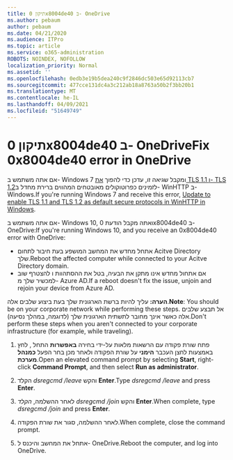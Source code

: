 ```yaml
---
title: תיקון 0x8004de40 ב- OneDrive
ms.author: pebaum
author: pebaum
ms.date: 04/21/2020
ms.audience: ITPro
ms.topic: article
ms.service: o365-administration
ROBOTS: NOINDEX, NOFOLLOW
localization_priority: Normal
ms.assetid: ''
ms.openlocfilehash: 0edb3e19b5dea240c9f2846dc503e65d92113cb7
ms.sourcegitcommit: 477cce131dc4a3c212ab18a8763a50b2f3bb20b1
ms.translationtype: MT
ms.contentlocale: he-IL
ms.lasthandoff: 04/09/2021
ms.locfileid: "51649749"
---
```

# <a name="fix-0x8004de40-error-in-onedrive"></a><span data-ttu-id="5682c-102">תיקון 0x8004de40 ב- OneDrive</span><span class="sxs-lookup"><span data-stu-id="5682c-102">Fix 0x8004de40 error in OneDrive</span></span>

<span data-ttu-id="5682c-103">אם אתה משתמש ב- Windows 7 ומקבל שגיאה זו, עדכן כדי להפוך [את TLS 1.1 ו- TLS 1.2](https://support.microsoft.com/topic/update-to-enable-tls-1-1-and-tls-1-2-as-default-secure-protocols-in-winhttp-in-windows-c4bd73d2-31d7-761e-0178-11268bb10392)לזמינים כפרוטוקולים מאובטחים המהווים ברירת מחדל ב- WinHTTP ב- Windows.</span><span class="sxs-lookup"><span data-stu-id="5682c-103">If you're running Windows 7 and receive this error, [Update to enable TLS 1.1 and TLS 1.2 as default secure protocols in WinHTTP in Windows](https://support.microsoft.com/topic/update-to-enable-tls-1-1-and-tls-1-2-as-default-secure-protocols-in-winhttp-in-windows-c4bd73d2-31d7-761e-0178-11268bb10392).</span></span>

<span data-ttu-id="5682c-104">אם אתה משתמש ב- Windows 10, ואתה מקבל הודעת 0x8004de40 ב- OneDrive:</span><span class="sxs-lookup"><span data-stu-id="5682c-104">If you're running Windows 10, and you receive an 0x8004de40 error with OneDrive:</span></span>

- <span data-ttu-id="5682c-105">אתחל מחדש את המחשב המושפע בעת חיבור לתחום Acitve Directory שלך.</span><span class="sxs-lookup"><span data-stu-id="5682c-105">Reboot the affected computer while connected to your Acitve Directory domain.</span></span>
- <span data-ttu-id="5682c-106">אם אתחול מחדש אינו מתקן את הבעיה, בטל את ההסתהוות ו להצטרף שוב למכשיר שלך מ- Azure AD.</span><span class="sxs-lookup"><span data-stu-id="5682c-106">If a reboot doesn't fix the issue, unjoin and rejoin your device from Azure AD.</span></span> 

<span data-ttu-id="5682c-107">**הערה:** עליך להיות ברשת הארגונית שלך בעת ביצוע שלבים אלה.</span><span class="sxs-lookup"><span data-stu-id="5682c-107">**Note**: You should be on your corporate network while performing these steps.</span></span> <span data-ttu-id="5682c-108">אל תבצע שלבים אלה כאשר אינך מחובר לתשתית הארגונית שלך (לדוגמה, במהלך נסיעה).</span><span class="sxs-lookup"><span data-stu-id="5682c-108">Don't perform these steps when you aren't connected to your corporate infrastructure (for example, while traveling).</span></span> 

1. <span data-ttu-id="5682c-109">פתח שורת פקודה עם הרשאות מלאות על-ידי בחירה **באפשרות** התחל , לחץ באמצעות לחצן העכבר **הימני** על שורת הפקודה ולאחר מכן בחר הפעל **כמנהל מערכת**.</span><span class="sxs-lookup"><span data-stu-id="5682c-109">Open an elevated command prompt by selecting **Start**, right-click **Command Prompt**, and then select **Run as administrator**.</span></span>

1. <span data-ttu-id="5682c-110">הקלד *dsregcmd /leave* והקש **Enter**.</span><span class="sxs-lookup"><span data-stu-id="5682c-110">Type *dsregcmd /leave* and press **Enter**.</span></span>

1. <span data-ttu-id="5682c-111">לאחר ההשלמה, *הקלד dsregcmd /join* והקש **Enter**.</span><span class="sxs-lookup"><span data-stu-id="5682c-111">When complete, type *dsregcmd /join* and press **Enter**.</span></span>

1. <span data-ttu-id="5682c-112">לאחר ההשלמה, סגור את שורת הפקודה.</span><span class="sxs-lookup"><span data-stu-id="5682c-112">When complete, close the command prompt.</span></span>

1. <span data-ttu-id="5682c-113">אתחל את המחשב והיכנס ל- OneDrive.</span><span class="sxs-lookup"><span data-stu-id="5682c-113">Reboot the computer, and log into OneDrive.</span></span>